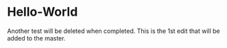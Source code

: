 # Hello-World
Another test will be deleted when completed.
This is the 1st edit that will be added to the master.
